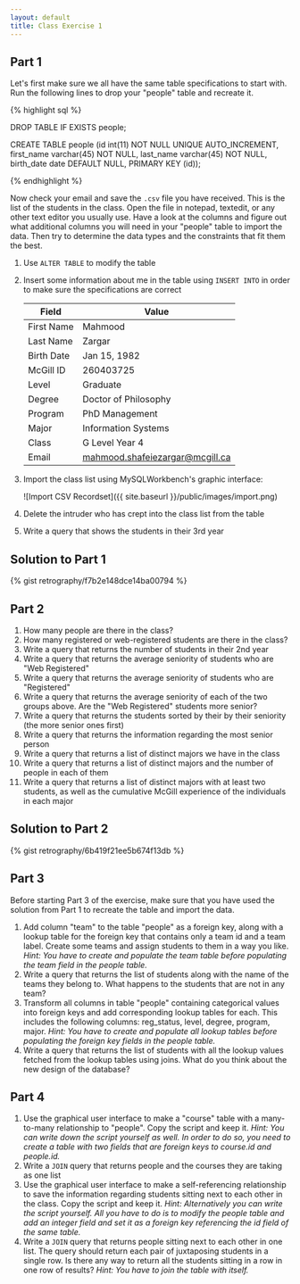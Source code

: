 ```yaml
---
layout: default
title: Class Exercise 1
---
```


## Part 1

Let's first make sure we all have the same table specifications to start with. Run the following lines to drop your "people" table and recreate it.

{% highlight sql %}

DROP TABLE IF EXISTS people;

CREATE TABLE people (id int(11) NOT NULL UNIQUE AUTO_INCREMENT,
first_name varchar(45) NOT NULL,
last_name varchar(45) NOT NULL,
birth_date date DEFAULT NULL,
PRIMARY KEY (id));

{% endhighlight %}

Now check your email and save the `.csv` file you have received. This is the list of the students in the class. Open the file in notepad, textedit, or any other text editor you usually use. Have a look at the columns and figure out what additional columns you will need in your "people" table to import the data. Then try to determine the data types and the constraints that fit them the best.

1. Use `ALTER TABLE` to modify the table

2. Insert some information about me in the table using `INSERT INTO` in order to make sure the specifications are correct

    Field | Value
    --- | ---
    First Name | Mahmood
    Last Name | Zargar
    Birth Date | Jan 15, 1982
    McGill ID | 260403725
    Level| Graduate
    Degree | Doctor of Philosophy
    Program | PhD Management
    Major | Information Systems
    Class | G Level Year 4
    Email | mahmood.shafeiezargar@mcgill.ca

3. Import the class list using MySQLWorkbench's graphic interface:

    ![Import CSV Recordset]({{ site.baseurl }}/public/images/import.png)

4. Delete the intruder who has crept into the class list from the table

5. Write a query that shows the students in their 3rd year

## Solution to Part 1

{% gist retrography/f7b2e148dce14ba00794 %}

## Part 2

1. How many people are there in the class?
2. How many registered or web-registered students are there in the class?
3. Write a query that returns the number of students in their 2nd year
4. Write a query that returns the average seniority of students who are "Web Registered"
5. Write a query that returns the average seniority of students who are "Registered"
6. Write a query that returns the average seniority of each of the two groups above. Are the "Web Registered" students more senior?
7. Write a query that returns the students sorted by their by their seniority (the more senior ones first)
8. Write a query that returns the information regarding the most senior person
9. Write a query that returns a list of distinct majors we have in the class
10. Write a query that returns a list of distinct majors and the number of people in each of them
11. Write a query that returns a list of distinct majors with at least two students, as well as the cumulative McGill experience of the individuals in each major

## Solution to Part 2
{% gist retrography/6b419f21ee5b674f13db %}

## Part 3

Before starting Part 3 of the exercise, make sure that you have used the solution from Part 1 to recreate the table and import the data.

1. Add column "team" to the table "people" as a foreign key, along with a lookup table for the foreign key that contains only a team id and a team label. Create some teams and assign students to them in a way you like. _Hint: You have to create and populate the team table before populating the team field in the people table._
2. Write a query that returns the list of students along with the name of the teams they belong to. What happens to the students that are not in any team?
3. Transform all columns in table "people" containing categorical values into foreign keys and add corresponding lookup tables for each. This includes the following columns: reg_status, level, degree, program, major. _Hint: You have to create and populate all lookup tables before populating the foreign key fields in the people table._
4. Write a query that returns the list of students with all the lookup values fetched from the lookup tables using joins. What do you think about the new design of the database?

## Part 4

1. Use the graphical user interface to make a "course" table with a many-to-many relationship to "people". Copy the script and keep it. _Hint: You can write down the script yourself as well. In order to do so, you need to create a table with two fields that are foreign keys to course.id and people.id._
2. Write a `JOIN` query that returns people and the courses they are taking as one list
3. Use the graphical user interface to make a self-referencing relationship to save the information regarding students sitting next to each other in the class. Copy the script and keep it. _Hint: Alternatively you can write the script yourself. All you have to do is to modify the people table and add an integer field and set it as a foreign key referencing the id field of the same table._
4. Write a `JOIN` query that returns people sitting next to each other in one list. The query should return each pair of juxtaposing students in a single row. Is there any way to return all the students sitting in a row in one row of results? _Hint: You have to join the table with itself._
